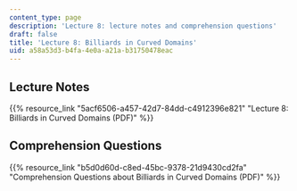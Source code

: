 ```yaml
---
content_type: page
description: 'Lecture 8: lecture notes and comprehension questions'
draft: false
title: 'Lecture 8: Billiards in Curved Domains'
uid: a58a53d3-b4fa-4e0a-a21a-b31750478eac
---
```

## Lecture Notes

{{% resource_link "5acf6506-a457-42d7-84dd-c4912396e821" "Lecture 8: Billiards in Curved Domains (PDF)" %}}

## Comprehension Questions

{{% resource_link "b5d0d60d-c8ed-45bc-9378-21d9430cd2fa" "Comprehension Questions about Billiards in Curved Domains (PDF)" %}}